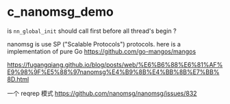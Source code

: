 # c_nanomsg_demo


is `nn_global_init` should call first before all thread's begin ?

nanomsg is use  SP ("Scalable Protocols") protocols.
here is a implementation of pure Go
https://github.com/go-mangos/mangos


https://fugangqiang.github.io/blog/posts/web/%E6%B6%88%E6%81%AF%E9%98%9F%E5%88%97nanomsg%E4%B9%8B%E4%BB%8B%E7%BB%8D.html


一个 reqrep 模式 https://github.com/nanomsg/nanomsg/issues/832
